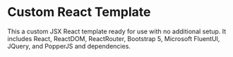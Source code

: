 # Custom React Template
 This a custom JSX React template ready for use with no additional setup. It includes React, ReactDOM, ReactRouter, Bootstrap 5, Microsoft FluentUI, JQuery, and PopperJS and dependencies.

